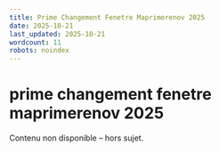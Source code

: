 ```yaml
---
title: Prime Changement Fenetre Maprimerenov 2025
date: 2025-10-21
last_updated: 2025-10-21
wordcount: 11
robots: noindex
---
```


# prime changement fenetre maprimerenov 2025

Contenu non disponible – hors sujet.